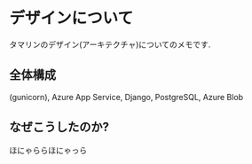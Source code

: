 # デザインについて

タマリンのデザイン(アーキテクチャ)についてのメモです.

## 全体構成

(gunicorn), Azure App Service, Django, PostgreSQL, Azure Blob

## なぜこうしたのか?

ほにゃららほにゃっら
